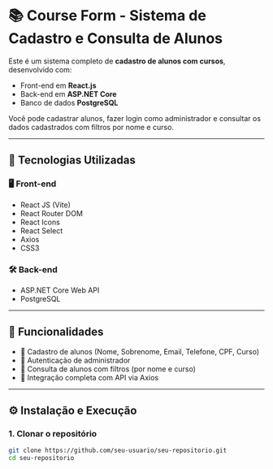 # 📚 Course Form - Sistema de Cadastro e Consulta de Alunos

Este é um sistema completo de **cadastro de alunos com cursos**, desenvolvido com:

- Front-end em **React.js**
- Back-end em **ASP.NET Core**
- Banco de dados **PostgreSQL**

Você pode cadastrar alunos, fazer login como administrador e consultar os dados cadastrados com filtros por nome e curso.

---

## 🚀 Tecnologias Utilizadas

### 🖥️ Front-end
- React JS (Vite)
- React Router DOM
- React Icons
- React Select
- Axios
- CSS3

### 🛠️ Back-end
- ASP.NET Core Web API
- PostgreSQL


---

## 📸 Funcionalidades

- 📝 Cadastro de alunos (Nome, Sobrenome, Email, Telefone, CPF, Curso)
- 🔐 Autenticação de administrador
- 📄 Consulta de alunos com filtros (por nome e curso)
- 🔁 Integração completa com API via Axios

---

## ⚙️ Instalação e Execução

### 1. Clonar o repositório
```bash
git clone https://github.com/seu-usuario/seu-repositorio.git
cd seu-repositorio
